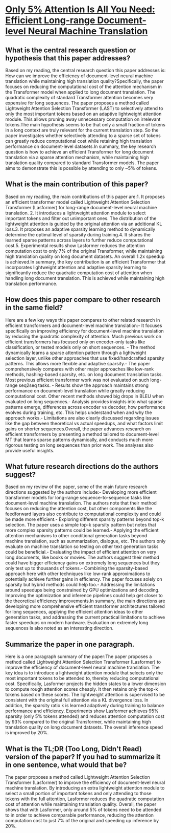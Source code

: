 # [Only 5\% Attention Is All You Need: Efficient Long-range Document-level   Neural Machine Translation](https://arxiv.org/abs/2309.14174)

## What is the central research question or hypothesis that this paper addresses?

Based on my reading, the central research question this paper addresses is: How can we improve the efficiency of document-level neural machine translation while maintaining high translation quality?Specifically, the paper focuses on reducing the computational cost of the attention mechanism in the Transformer model when applied to long document translation. The quadratic complexity of standard Transformer attention becomes very expensive for long sequences. The paper proposes a method called Lightweight Attention Selection Transformer (LAST) to selectively attend to only the most important tokens based on an adaptive lightweight attention module. This allows pruning away unnecessary computation on irrelevant tokens.The main hypothesis seems to be that only a small fraction of tokens in a long context are truly relevant for the current translation step. So the paper investigates whether selectively attending to a sparse set of tokens can greatly reduce computational cost while retaining high translation performance on document-level datasets.In summary, the key research question is how to achieve an efficient Transformer for long document translation via a sparse attention mechanism, while maintaining high translation quality compared to standard Transformer models. The paper aims to demonstrate this is possible by attending to only ~5% of tokens.


## What is the main contribution of this paper?

Based on my reading, the main contributions of this paper are:1. It proposes an efficient transformer model called Lightweight Attention Selection Transformer (Lasformer) for long-range document-level neural machine translation. 2. It introduces a lightweight attention module to select important tokens and filter out unimportant ones. The distribution of the lightweight attention is guided by the original attention via an additional KL loss.3. It proposes an adaptive sparsity learning method to dynamically determine the optimal level of sparsity during training.4. It shares the learned sparse patterns across layers to further reduce computational cost.5. Experimental results show Lasformer reduces the attention computation cost to only 7% of the original Transformer, while maintaining high translation quality on long document datasets. An overall 1.2x speedup is achieved.In summary, the key contribution is an efficient Transformer that incorporates lightweight attention and adaptive sparsity learning to significantly reduce the quadratic computation cost of attention when handling long document translation. This is achieved while maintaining high translation performance.


## How does this paper compare to other research in the same field?

Here are a few key ways this paper compares to other related research in efficient transformers and document-level machine translation:- It focuses specifically on improving efficiency for document-level machine translation by reducing the quadratic complexity of attention. Much previous work on efficient transformers has focused only on encoder-only tasks like classification, or tested models only on short sequences. - The method dynamically learns a sparse attention pattern through a lightweight selection layer, unlike other approaches that use fixed/handcrafted sparsity patterns. This allows more flexible and adaptive sparsity.- The paper comprehensively compares with other major approaches like low-rank methods, hashing-based sparsity, etc. on long document translation tasks. Most previous efficient transformer work was not evaluated on such long-range seq2seq tasks. - Results show the approach maintains strong performance on document-level translation while greatly reducing computational cost. Other recent methods showed big drops in BLEU when evaluated on long sequences.- Analysis provides insights into what sparse patterns emerge, differences across encoder vs decoder, how performance evolves during training, etc. This helps understand when and why the approach works.- Limitations are also clearly discussed regarding issues like the gap between theoretical vs actual speedups, and what factors limit gains on shorter sequences.Overall, the paper advances research on efficient transformers by presenting a method tailored to document-level MT that learns sparse patterns dynamically, and conducts much more rigorous testing on long sequences than prior work. The analyses also provide useful insights.


## What future research directions do the authors suggest?

Based on my review of the paper, some of the main future research directions suggested by the authors include:- Developing more efficient transformer models for long-range sequence-to-sequence tasks like document-level machine translation. The authors note that their method focuses on reducing the attention cost, but other components like the feedforward layers also contribute to computational complexity and could be made more efficient.- Exploring different sparsity patterns beyond top-k selection. The paper uses a simple top-k sparsity pattern but notes that more complex sparsity patterns could be learned.- Applying the efficient attention mechanisms to other conditional generation tasks beyond machine translation, such as summarization, dialogue, etc. The authors only evaluate on machine translation so testing on other text generation tasks could be beneficial.- Evaluating the impact of efficient attention on very long documents, like books or movies. The authors suggest their method could have bigger efficiency gains on extremely long sequences but they only test up to thousands of tokens.- Combining the sparsity-based approach here with other techniques like low-rank approximations to potentially achieve further gains in efficiency. The paper focuses solely on sparsity but hybrid methods could help too.- Addressing the limitations around speedups being constrained by GPU optimizations and decoding. Improving the optimization and inference pipelines could help get closer to the theoretical efficiency improvements.In summary, the main directions are developing more comprehensive efficient transformer architectures tailored for long sequences, applying the efficient attention ideas to other generation tasks, and addressing the current practical limitations to achieve faster speedups on modern hardware. Evaluation on extremely long sequences is also noted as an interesting direction.


## Summarize the paper in one paragraph.

Here is a one paragraph summary of the paper:The paper proposes a method called Lightweight Attention Selection Transformer (Lasformer) to improve the efficiency of document-level neural machine translation. The key idea is to introduce a lightweight attention module that selects only the most important tokens to be attended to, thereby reducing computational cost. Specifically, Lasformer projects the hidden states to a lower dimension to compute rough attention scores cheaply. It then retains only the top-k tokens based on these scores. The lightweight attention is supervised to be consistent with the original full attention via a KL divergence loss. In addition, the sparsity ratio k is learned adaptively during training to balance performance and efficiency. Experiments show Lasformer achieves 95% sparsity (only 5% tokens attended) and reduces attention computation cost by 93% compared to the original Transformer, while maintaining high translation quality on long document datasets. The overall inference speed is improved by 20%.


## What is the TL;DR (Too Long, Didn't Read) version of the paper? If you had to summarize it in one sentence, what would that be?

The paper proposes a method called Lightweight Attention Selection Transformer (Lasformer) to improve the efficiency of document-level neural machine translation. By introducing an extra lightweight attention module to select a small portion of important tokens and only attending to those tokens with the full attention, Lasformer reduces the quadratic computation cost of attention while maintaining translation quality. Overall, the paper shows that with Lasformer, only around 5% of tokens need to be attended to in order to achieve comparable performance, reducing the attention computation cost to just 7% of the original and speeding up inference by 20%.
